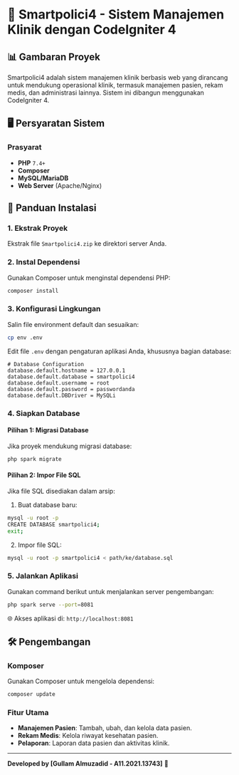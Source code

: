 # 🏥 Smartpolici4 - Sistem Manajemen Klinik dengan CodeIgniter 4

## 📊 Gambaran Proyek
Smartpolici4 adalah sistem manajemen klinik berbasis web yang dirancang untuk mendukung operasional klinik, termasuk manajemen pasien, rekam medis, dan administrasi lainnya. Sistem ini dibangun menggunakan CodeIgniter 4.

## 🖥️ Persyaratan Sistem

### Prasyarat
- **PHP** `7.4+`
- **Composer**
- **MySQL/MariaDB**
- **Web Server** (Apache/Nginx)

## 🚀 Panduan Instalasi

### 1. Ekstrak Proyek
Ekstrak file `Smartpolici4.zip` ke direktori server Anda.

### 2. Instal Dependensi
Gunakan Composer untuk menginstal dependensi PHP:
```bash
composer install
```

### 3. Konfigurasi Lingkungan
Salin file environment default dan sesuaikan:
```bash
cp env .env
```
Edit file `.env` dengan pengaturan aplikasi Anda, khususnya bagian database:
```env
# Database Configuration
database.default.hostname = 127.0.0.1
database.default.database = smartpolici4
database.default.username = root
database.default.password = passwordanda
database.default.DBDriver = MySQLi
```

### 4. Siapkan Database
#### Pilihan 1: Migrasi Database
Jika proyek mendukung migrasi database:
```bash
php spark migrate
```

#### Pilihan 2: Impor File SQL
Jika file SQL disediakan dalam arsip:
1. Buat database baru:
```bash
mysql -u root -p
CREATE DATABASE smartpolici4;
exit;
```

2. Impor file SQL:
```bash
mysql -u root -p smartpolici4 < path/ke/database.sql
```

### 5. Jalankan Aplikasi
Gunakan command berikut untuk menjalankan server pengembangan:
```bash
php spark serve --port=8081
```

🌐 Akses aplikasi di: `http://localhost:8081`

## 🛠️ Pengembangan
### Komposer
Gunakan Composer untuk mengelola dependensi:
```bash
composer update
```

### Fitur Utama
- **Manajemen Pasien**: Tambah, ubah, dan kelola data pasien.
- **Rekam Medis**: Kelola riwayat kesehatan pasien.
- **Pelaporan**: Laporan data pasien dan aktivitas klinik.

---
**Developed by [Gullam Almuzadid - A11.2021.13743]** 🚀
